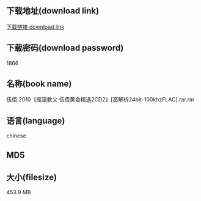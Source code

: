 ## 下载地址(download link)
[下载链接 download link](https://tutu365.netlify.app/?s=%E4%BC%8D%E4%BD%B0.2010%E3%80%8A%E6%91%87%E6%BB%9A%E6%95%99%E7%88%B6%C2%B7%E4%BC%8D%E4%BD%B0%E9%BB%84%E9%87%91%E7%B2%BE%E9%80%892CD2%E3%80%8B%5B%E9%AB%98%E8%A7%A3%E6%9E%9024bit-100khzFLAC%5D.rar)

## 下载密码(download password)
1866

## 名称(book name)
伍佰.2010《摇滚教父·伍佰黄金精选2CD2》[高解析24bit-100khzFLAC].rar.rar

## 语言(language)
chinese

## MD5


## 大小(filesize)
453.9 MB
